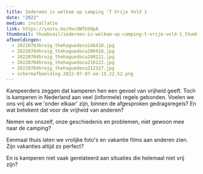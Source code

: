 ```yaml
---
title: Iedereen is welkom op camping 'T Vrije Veld 1
date: "2022"
medium: installatie
link: https://youtu.be/HxcUWTG50pA
thumbnail: thumbnail/iedereen-is-welkom-op-camping-t-vrije-veld-1_thumbnail.jpg
afbeeldingen:
  - 20220703hroig_thehaguedocu146410.jpg
  - 20220704hroig_thehaguedocu206918.jpg
  - 20220704hroig_thehaguedocu208121.jpg
  - 20220704hroig_thehaguedocu210122.jpg
  - 20220704hroig_thehaguedocu212327.jpg
  - schermafbeelding-2022-07-07-om-15.22.52.png
---
```

Kampeerders zeggen dat kamperen hen een gevoel van vrijheid geeft. Toch is kamperen in Nederland aan veel (informele) regels gebonden. Voelen we ons vrij als we 'onder elkaar' zijn, binnen de afgesproken gedragsregels? En wat betekent dat voor de vrijheid van anderen? 

Nemen we onszelf, onze geschiedenis en problemen, niet gewoon mee naar de camping? 

Eenmaal thuis laten we vrolijke foto's en vakantie films aan anderen zien. Zijn vakanties altijd zo perfect? 

En is kamperen niet vaak gerelateerd aan situaties die helemaal niet vrij zijn?
